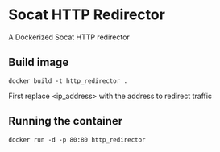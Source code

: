 # Socat HTTP Redirector

A Dockerized Socat HTTP redirector

## Build image

```
docker build -t http_redirector .
```

First replace <ip_address> with the address to redirect traffic


## Running the container

```
docker run -d -p 80:80 http_redirector
```
